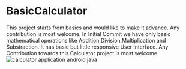 # BasicCalculator
This project starts from basics and would like to make it advance. Any contribution is most welcome.
In Initial Commit we have only basic mathematical operations like Addition,Division,Multiplication and Substraction.
It has basic but little responsive User Interface.
Any Contribution towards this Calculator project is most welcome.
<br>![calculator application android java](https://github.com/bitactro/Basic_Calculator_Android_App/blob/master/WhatsApp%20Image%202020-07-28%20at%205.51.29%20PM.jpeg)

